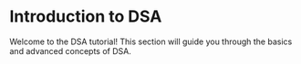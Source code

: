 # Introduction to DSA

Welcome to the DSA tutorial! This section will guide you through the basics and advanced concepts of DSA.
